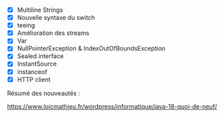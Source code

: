 - [X] Multiline Strings
- [X] Nouvelle syntaxe du switch
- [X] teeing
- [X] Amélioration des streams
- [X] Var
- [X] NullPointerException & IndexOutOfBoundsException
- [X] Sealed interface
- [X] InstantSource
- [X] instanceof
- [X] HTTP client

Résumé des nouveautés :

https://www.loicmathieu.fr/wordpress/informatique/java-18-quoi-de-neuf/